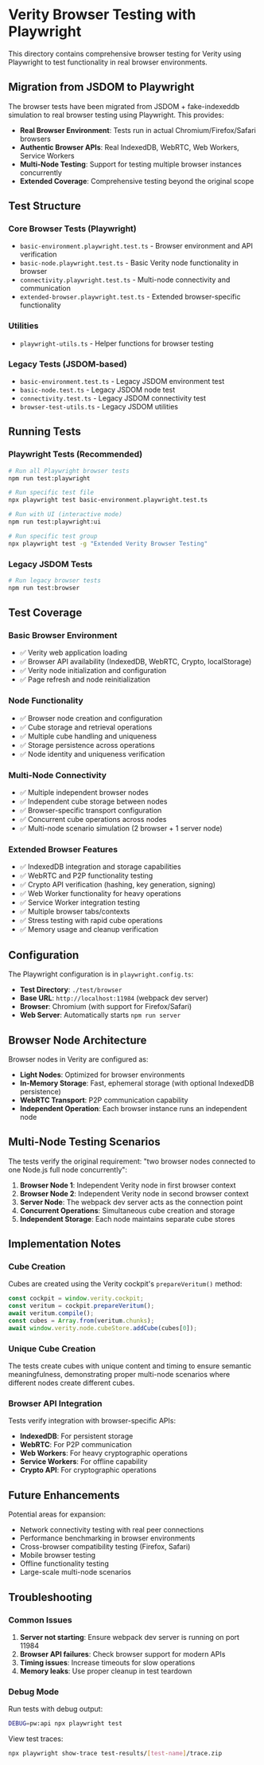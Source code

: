 # Verity Browser Testing with Playwright

This directory contains comprehensive browser testing for Verity using Playwright to test functionality in real browser environments.

## Migration from JSDOM to Playwright

The browser tests have been migrated from JSDOM + fake-indexeddb simulation to real browser testing using Playwright. This provides:

- **Real Browser Environment**: Tests run in actual Chromium/Firefox/Safari browsers
- **Authentic Browser APIs**: Real IndexedDB, WebRTC, Web Workers, Service Workers
- **Multi-Node Testing**: Support for testing multiple browser instances concurrently
- **Extended Coverage**: Comprehensive testing beyond the original scope

## Test Structure

### Core Browser Tests (Playwright)
- `basic-environment.playwright.test.ts` - Browser environment and API verification
- `basic-node.playwright.test.ts` - Basic Verity node functionality in browser
- `connectivity.playwright.test.ts` - Multi-node connectivity and communication
- `extended-browser.playwright.test.ts` - Extended browser-specific functionality

### Utilities
- `playwright-utils.ts` - Helper functions for browser testing

### Legacy Tests (JSDOM-based)
- `basic-environment.test.ts` - Legacy JSDOM environment test
- `basic-node.test.ts` - Legacy JSDOM node test  
- `connectivity.test.ts` - Legacy JSDOM connectivity test
- `browser-test-utils.ts` - Legacy JSDOM utilities

## Running Tests

### Playwright Tests (Recommended)
```bash
# Run all Playwright browser tests
npm run test:playwright

# Run specific test file
npx playwright test basic-environment.playwright.test.ts

# Run with UI (interactive mode)
npm run test:playwright:ui

# Run specific test group
npx playwright test -g "Extended Verity Browser Testing"
```

### Legacy JSDOM Tests
```bash
# Run legacy browser tests
npm run test:browser
```

## Test Coverage

### Basic Browser Environment
- ✅ Verity web application loading
- ✅ Browser API availability (IndexedDB, WebRTC, Crypto, localStorage)
- ✅ Verity node initialization and configuration
- ✅ Page refresh and node reinitialization

### Node Functionality
- ✅ Browser node creation and configuration
- ✅ Cube storage and retrieval operations
- ✅ Multiple cube handling and uniqueness
- ✅ Storage persistence across operations
- ✅ Node identity and uniqueness verification

### Multi-Node Connectivity
- ✅ Multiple independent browser nodes
- ✅ Independent cube storage between nodes
- ✅ Browser-specific transport configuration
- ✅ Concurrent cube operations across nodes
- ✅ Multi-node scenario simulation (2 browser + 1 server node)

### Extended Browser Features
- ✅ IndexedDB integration and storage capabilities
- ✅ WebRTC and P2P functionality testing
- ✅ Crypto API verification (hashing, key generation, signing)
- ✅ Web Worker functionality for heavy operations
- ✅ Service Worker integration testing
- ✅ Multiple browser tabs/contexts
- ✅ Stress testing with rapid cube operations
- ✅ Memory usage and cleanup verification

## Configuration

The Playwright configuration is in `playwright.config.ts`:

- **Test Directory**: `./test/browser`
- **Base URL**: `http://localhost:11984` (webpack dev server)
- **Browser**: Chromium (with support for Firefox/Safari)
- **Web Server**: Automatically starts `npm run server`

## Browser Node Architecture

Browser nodes in Verity are configured as:
- **Light Nodes**: Optimized for browser environments
- **In-Memory Storage**: Fast, ephemeral storage (with optional IndexedDB persistence)
- **WebRTC Transport**: P2P communication capability
- **Independent Operation**: Each browser instance runs an independent node

## Multi-Node Testing Scenarios

The tests verify the original requirement: "two browser nodes connected to one Node.js full node concurrently":

1. **Browser Node 1**: Independent Verity node in first browser context
2. **Browser Node 2**: Independent Verity node in second browser context  
3. **Server Node**: The webpack dev server acts as the connection point
4. **Concurrent Operations**: Simultaneous cube creation and storage
5. **Independent Storage**: Each node maintains separate cube stores

## Implementation Notes

### Cube Creation
Cubes are created using the Verity cockpit's `prepareVeritum()` method:
```typescript
const cockpit = window.verity.cockpit;
const veritum = cockpit.prepareVeritum();
await veritum.compile();
const cubes = Array.from(veritum.chunks);
await window.verity.node.cubeStore.addCube(cubes[0]);
```

### Unique Cube Creation
The tests create cubes with unique content and timing to ensure semantic meaningfulness, demonstrating proper multi-node scenarios where different nodes create different cubes.

### Browser API Integration
Tests verify integration with browser-specific APIs:
- **IndexedDB**: For persistent storage
- **WebRTC**: For P2P communication
- **Web Workers**: For heavy cryptographic operations
- **Service Workers**: For offline capability
- **Crypto API**: For cryptographic operations

## Future Enhancements

Potential areas for expansion:
- Network connectivity testing with real peer connections
- Performance benchmarking in browser environments  
- Cross-browser compatibility testing (Firefox, Safari)
- Mobile browser testing
- Offline functionality testing
- Large-scale multi-node scenarios

## Troubleshooting

### Common Issues
1. **Server not starting**: Ensure webpack dev server is running on port 11984
2. **Browser API failures**: Check browser support for modern APIs
3. **Timing issues**: Increase timeouts for slow operations
4. **Memory leaks**: Use proper cleanup in test teardown

### Debug Mode
Run tests with debug output:
```bash
DEBUG=pw:api npx playwright test
```

View test traces:
```bash
npx playwright show-trace test-results/[test-name]/trace.zip
```